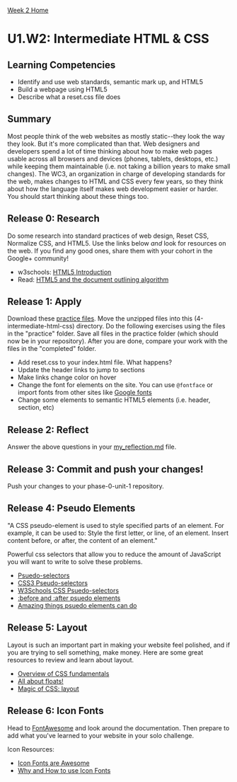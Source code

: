 [Week 2 Home](../)

# U1.W2: Intermediate HTML & CSS

## Learning Competencies
- Identify and use web standards, semantic mark up, and HTML5
- Build a webpage using HTML5
- Describe what a reset.css file does

## Summary

Most people think of the web websites as mostly static--they look the way they look.  But it's more complicated than that.  Web designers and developers spend a lot of time thinking about how to make web pages usable across all browsers and devices (phones, tablets, desktops, etc.) while keeping them maintainable (i.e. not taking a billion years to make small changes). The WC3, an organization in charge of developing standards for the web, makes changes to HTML and CSS every few years, so they think about how the language itself makes web development easier or harder. You should start thinking about these things too.

## Release 0: Research

Do some research into standard practices of web design, Reset CSS, Normalize CSS, and HTML5. Use the links below *and* look for resources on the web. If you find any good ones, share them with your cohort in the Google+ community!

- w3schools: [HTML5 Introduction](http://www.w3schools.com/html/html5_intro.asp)
- Read: [HTML5 and the document outlining algorithm](http://www.smashingmagazine.com/2011/08/16/html5-and-the-document-outlining-algorithm/)


## Release 1: Apply
Download these [practice files](http://girldevelopit.github.io/gdi-core-intermediate-html-css/class1.zip). Move the unzipped files into this (4-intermediate-html-css) directory. Do the following exercises using the files in the "practice" folder. Save all files in the practice folder (which should now be in your repository). After you are done, compare your work with the files in the "completed" folder.

- Add reset.css to your index.html file. What happens?
- Update the header links to jump to sections
- Make links change color on hover
- Change the font for elements on the site. You can use `@fontface` or import fonts from other sites like [Google fonts](https://www.google.com/fonts)
- Change some elements to semantic HTML5 elements (i.e. header, section, etc)

## Release 2: Reflect
Answer the above questions in your [my_reflection.md](my_reflection.md) file.

## Release 3: Commit and push your changes!
Push your changes to your phase-0-unit-1 repository.

## Release 4: Pseudo Elements

"A CSS pseudo-element is used to style specified parts of an element. For example, it can be used to: Style the first letter, or line, of an element. Insert content before, or after, the content of an element."

Powerful css selectors that allow you to reduce the amount of JavaScript you will want to write to solve these problems.

- [Psuedo-selectors](http://css-tricks.com/pseudo-class-selectors/)
- [CSS3 Pseudo-selectors](http://coding.smashingmagazine.com/2011/03/30/how-to-use-css3-pseudo-classes/)
- [W3Schools CSS Psuedo-selectors](http://www.w3schools.com/css/css_pseudo_classes.asp)
- [:before and :after psuedo
elements](http://www.smashingmagazine.com/2011/07/13/learning-to-use-the-before-and-after-pseudo-elements-in-css/)
- [Amazing things psuedo elements can
do](http://css-tricks.com/pseudo-element-roundup/)

## Release 5: Layout

Layout is such an important part in making your website feel polished, and if you are trying to sell something, make money. Here are some great resources to review and learn about layout.

- [Overview of CSS fundamentals](http://learnlayout.com/no-layout.html)
- [All about floats!](http://css-tricks.com/all-about-floats/)
- [Magic of CSS: layout](http://adamschwartz.co/magic-of-css/chapters/2-layout/)

## Release 6: Icon Fonts

Head to [FontAwesome](http://fontawesome.io/) and look around the
documentation. Then prepare to add what you've learned to your website in your solo challenge.

Icon Resources:
- [Icon Fonts are Awesome](https://css-tricks.com/examples/IconFont/)
- [Why and How to use Icon
Fonts](http://www.vanseodesign.com/web-design/icon-fonts/)


